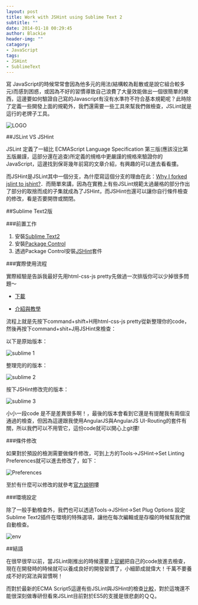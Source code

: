 ```yaml
---
layout: post
title: Work with JSHint using Sublime Text 2
subtitle: ""
date: 2014-01-18 00:29:45
author: Blackie
header-img: ""
catagory:
- JavaScript
tags:
- JSHint
- SublimeText
---
```


寫 JavaScript的時候常常會因為他多元的用法(結構較為鬆散或是說它組合較多元)而感到困惑，或因為不好的習慣導致自己浪費了大量效能做出一個很簡單的東西，這邊要如何驗證自己寫的Javascript有沒有水準符不符合基本規範呢？此時除了定義一些開發上面的規範外，我們還需要一些工具來幫我們做檢查，JSLint就是這行的老牌子工具。

<!-- More -->

![LOGO](https://dl.dropboxusercontent.com/u/20925528/%E6%8A%80%E8%A1%93Blog/blogs/20140119/jshint.png)

##JSLint VS JSHint

JSLint 定義了一組比 ECMAScript Language Specification 第三版(應該沒比第五版嚴謹，這部分還在追查)所定義的規格中更嚴謹的規格來驗證你的 JavaScript，這邊找到保哥幾年前寫的文章介紹[](http://blog.miniasp.com/post/2008/02/24/JSLint-The-JavaScript-Verifier.aspx)，有興趣的可以進去看看摟。

而JSHint是JSLint其中一個分支，為什麼寫這個分支的理由在此：[Why I forked jslint to jshint?](http://anton.kovalyov.net/2011/02/20/why-i-forked-jslint-to-jshint/)．而簡單來講，因為在實務上有些JSLint規範太過嚴格的部分作出了部分的取捨而成的子集就成為了JSHint，而JSHint也還可以讓你自行條件檢查的修改，看是否要開啓或關閉。

##Sublime Text2版

###前置工作

1. 安裝[Sublime Text2](http://www.sublimetext.com/2)
2. 安裝[Package Control](https://sublime.wbond.net/installation)
3. 透過Package Control安裝[JSHint](https://github.com/victorporof/Sublime-JSHint)套件

###實際使用流程

實際經驗是告訴我最好先用html-css-js pretty先做過一次排版你可以少掉很多問題～

- [下載](https://github.com/victorporof/Sublime-HTMLPrettify)

- [介紹與教學](http://www.yshpace.com/sublime-texthtmlprettify%E7%B7%A8%E7%A2%BC%E6%8E%92%E7%89%88htmlcssjs/)

流程上就是先按下command+shift+H用html-css-js pretty從新整理你的code，然後再按下command+shit+J用JSHint來檢查：

以下是原始版本：

![sublime 1](https://dl.dropboxusercontent.com/u/20925528/%E6%8A%80%E8%A1%93Blog/blogs/20140119/jsHint_sublime_1.png)

整理完的的版本：

![sublime 2](https://dl.dropboxusercontent.com/u/20925528/%E6%8A%80%E8%A1%93Blog/blogs/20140119/jsHint_sublime_2.png)


按下JSHint修改完的版本：

![sublime 3](https://dl.dropboxusercontent.com/u/20925528/%E6%8A%80%E8%A1%93Blog/blogs/20140119/jsHint_sublime_3.png)

小小一段code 是不是差異很多啊！，最後的版本會看到它還是有提醒我有兩個沒通過的檢查，但因為這邊跟我使用AngularJS與AngularJS UI-Routing的套件有關，所以我們可以不用管它，這份code就可以開心上git摟!

###條件修改

如果對於預設的檢測需要做條件修改，可到上方的Tools->JSHint->Set Linting Preferences就可以進去修改了，如下：

![Preferences](https://dl.dropboxusercontent.com/u/20925528/%E6%8A%80%E8%A1%93Blog/blogs/20140119/Perferences.png)

至於有什麼可以修改的就參考[官方說明](https://github.com/victorporof/Sublime-HTMLPrettify#using-your-own-jsbeautifyrc-options)摟

###環境設定

除了一般手動檢查外，我們也可以透過Tools->JSHint->Set Plug Options 設定Sublime Text2插件在環境的特殊選項，讓他在每次編輯或是存檔的時候幫我們做自動檢查。

![env](https://dl.dropboxusercontent.com/u/20925528/%E6%8A%80%E8%A1%93Blog/blogs/20140119/env.png)

##結語

在很早很早以前，當JSLint剛推出的時候還要上[官網](http://www.jslint.com/)把自己的code放進去檢查，現在在開發時的時候就可以養成良好的開發習慣了，小細節成就偉大！千萬不要養成不好的寫法與習慣啊！

而對於最新的ECMA Script5這邊有些JSLint與JSHint的檢查[比較](http://jslinterrors.com/this-is-an-es5-feature/)，對於這塊還不能很深刻做專研但看來JSLint目前對於ES5的支援是很悲劇的ＱＱ。
